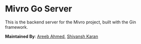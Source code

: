# Mivro Go Server

This is the backend server for the Mivro project, built with the Gin framework.

**Maintained By**: [Areeb Ahmed](https://github.com/areebahmeddd), [Shivansh Karan](https://github.com/spacetesla)
